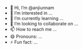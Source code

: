 - 👋 Hi, I’m @anjiunnam
- 👀 I’m interested in ...
- 🌱 I’m currently learning ...
- 💞️ I’m looking to collaborate on ...
- 📫 How to reach me ...
- 😄 Pronouns: ...
- ⚡ Fun fact: ...

<!---
anjiunnam/anjiunnam is a ✨ special ✨ repository because its `README.md` (this file) appears on your GitHub profile.
You can click the Preview link to take a look at your changes.
--->
